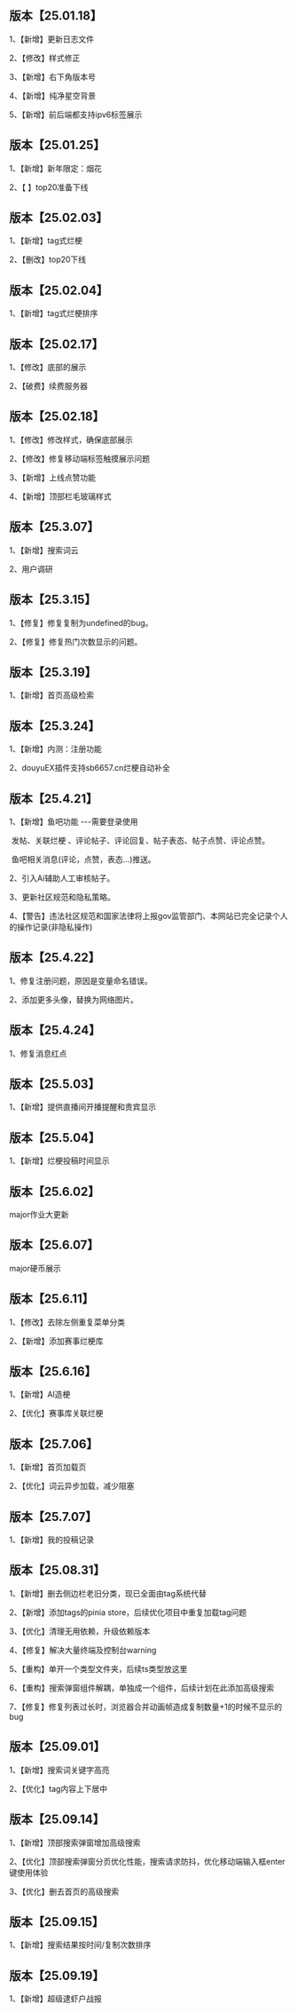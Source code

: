 ## 版本【25.01.18】

1、【新增】更新日志文件

2、【修改】样式修正

3、【新增】右下角版本号

4、【新增】纯净星空背景

5、【新增】前后端都支持ipv6标签展示

## 版本【25.01.25】

1、【新增】新年限定：烟花

2、【        】top20准备下线

## 版本【25.02.03】

1、【新增】tag式烂梗

2、【删改】top20下线

## 版本【25.02.04】

1、【新增】tag式烂梗排序

## 版本【25.02.17】

1、【修改】底部的展示

2、【破费】续费服务器

## 版本【25.02.18】

1、【修改】修改样式，确保底部展示

2、【修改】修复移动端标签触摸展示问题

3、【新增】上线点赞功能

4、【新增】顶部栏毛玻璃样式

## 版本【25.3.07】

1、【新增】搜索词云

2、用户调研

## 版本【25.3.15】

1、【修复】修复复制为undefined的bug。

2、【修复】修复热门次数显示的问题。

## 版本【25.3.19】

1、【新增】首页高级检索

## 版本【25.3.24】

1、【新增】内测：注册功能

2、douyuEX插件支持sb6657.cn烂梗自动补全

## 版本【25.4.21】

1、【新增】鱼吧功能   ---需要登录使用

​		发帖、关联烂梗 、评论帖子、评论回复、帖子表态、帖子点赞、评论点赞。

​		鱼吧相关消息(评论，点赞，表态...)推送。

2、引入Ai辅助人工审核帖子。

3、更新社区规范和隐私策略。

4、【警告】违法社区规范和国家法律将上报gov监管部门、本网站已完全记录个人的操作记录(非隐私操作)

## 版本【25.4.22】

1、修复注册问题，原因是变量命名错误。

2、添加更多头像，替换为网络图片。

## 版本【25.4.24】

1、修复消息红点

## 版本【25.5.03】

1、【新增】提供直播间开播提醒和贵宾显示

## 版本【25.5.04】

1、【新增】烂梗投稿时间显示

## 版本【25.6.02】

major作业大更新

## 版本【25.6.07】

major硬币展示

## 版本【25.6.11】

1、【修改】去除左侧重复菜单分类

2、【新增】添加赛事烂梗库

## 版本【25.6.16】

1、【新增】AI造梗

2、【优化】赛事库关联烂梗

## 版本【25.7.06】

1、【新增】首页加载页

2、【优化】词云异步加载，减少阻塞


## 版本【25.7.07】

1、【新增】我的投稿记录

## 版本【25.08.31】

1、【新增】删去侧边栏老旧分类，现已全面由tag系统代替

2、【新增】添加tags的pinia store，后续优化项目中重复加载tag问题

3、【优化】清理无用依赖，升级依赖版本

4、【修复】解决大量终端及控制台warning

5、【重构】单开一个类型文件夹，后续ts类型放这里

6、【重构】搜索弹窗组件解耦，单独成一个组件，后续计划在此添加高级搜索

7、【修复】修复列表过长时，浏览器合并动画帧造成复制数量+1的时候不显示的bug

## 版本【25.09.01】

1、【新增】搜索词关键字高亮

2、【优化】tag内容上下居中

## 版本【25.09.14】

1、【新增】顶部搜索弹窗增加高级搜索

2、【优化】顶部搜索弹窗分页优化性能，搜索请求防抖，优化移动端输入框enter键使用体验

3、【优化】删去首页的高级搜索

## 版本【25.09.15】

1、【新增】搜索结果按时间/复制次数排序

## 版本【25.09.19】

1、【新增】超级逮虾户战报
